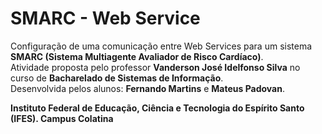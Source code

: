 # SMARC - Web Service

Configuração de uma comunicação entre Web Services para um sistema **SMARC (Sistema Multiagente Avaliador de Risco Cardíaco)**.<br>
Atividade proposta pelo professor **Vanderson José Idelfonso Silva** no curso de **Bacharelado de Sistemas de Informação**.<br>
Desenvolvida pelos alunos: **Fernando Martins** e **Mateus Padovan**.

**Instituto Federal de Educação, Ciência e Tecnologia do Espírito Santo (IFES). Campus Colatina**
